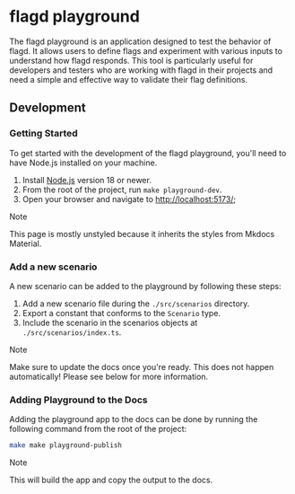 # flagd playground

The flagd playground is an application designed to test the behavior of flagd.
It allows users to define flags and experiment with various inputs to understand how flagd responds.
This tool is particularly useful for developers and testers who are working with flagd in their projects and need a simple and effective way to validate their flag definitions.

## Development

### Getting Started

To get started with the development of the flagd playground, you'll need to have Node.js installed on your machine.

1. Install [Node.js](https://nodejs.org/en/download/) version 18 or newer.
1. From the root of the project, run `make playground-dev`.
1. Open your browser and navigate to [http://localhost:5173/](http://localhost:5173/);

> [!NOTE]
> This page is mostly unstyled because it inherits the styles from Mkdocs Material.

### Add a new scenario

A new scenario can be added to the playground by following these steps:

1. Add a new scenario file during the ``./src/scenarios`` directory.
1. Export a constant that conforms to the `Scenario` type.
1. Include the scenario in the scenarios objects at `./src/scenarios/index.ts`.

> [!NOTE]
> Make sure to update the docs once you're ready. This does not happen automatically! Please see below for more information.

### Adding Playground to the Docs

Adding the playground app to the docs can be done by running the following command from the root of the project:

```bash
make make playground-publish
```

> [!NOTE]
> This will build the app and copy the output to the docs.